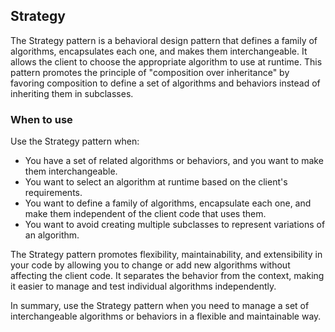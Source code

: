 ## Strategy

The Strategy pattern is a behavioral design pattern that defines a family of algorithms, encapsulates each one, and makes them interchangeable. It allows the client to choose the appropriate algorithm to use at runtime. This pattern promotes the principle of "composition over inheritance" by favoring composition to define a set of algorithms and behaviors instead of inheriting them in subclasses.

### When to use

Use the Strategy pattern when:

* You have a set of related algorithms or behaviors, and you want to make them interchangeable.
* You want to select an algorithm at runtime based on the client's requirements.
* You want to define a family of algorithms, encapsulate each one, and make them independent of the client code that uses them.
* You want to avoid creating multiple subclasses to represent variations of an algorithm.

The Strategy pattern promotes flexibility, maintainability, and extensibility in your code by allowing you to change or add new algorithms without affecting the client code. It separates the behavior from the context, making it easier to manage and test individual algorithms independently.

In summary, use the Strategy pattern when you need to manage a set of interchangeable algorithms or behaviors in a flexible and maintainable way.